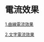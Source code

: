 # 電流效果

[1.曲線電流效果](https://virtools.github.io/electricity/demo1/)

[2.文字電流效果](https://virtools.github.io/electricity/demo2/)
